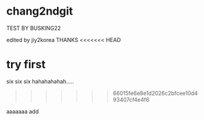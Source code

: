 # chang2ndgit
TEST BY BUSKING22

edited by jiy2korea
THANKS
<<<<<<< HEAD

try first
=======
six six six
hahahahahah.....
>>>>>>> 66015fe6e8e1d2026c2bfcee10d493407cf4e4f6

aaaaaaa 
add